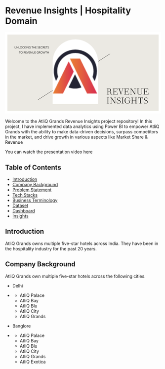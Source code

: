 # Revenue Insights | Hospitality Domain

![AtliQ Grands](images/Thumbnail1.png)

Welcome to the AtliQ Grands Revenue Insights project repository! In this project, I have implemented data analytics using Power BI to empower AtliQ Grands with the ability to make data-driven decisions, surpass competitors in the market, and drive growth in various aspects like Market Share & Revenue

You can watch the presentation video here

## Table of Contents

- [Introduction](#introduction)
- [Company Background](#company-background)
- [Problem Statement](#problem-statement)
- [Tech Stacks](#tech-stacks)
- [Business Terminology](#business-terminology)
- [Dataset](#dataset)
- [Dashboard](#dashboard)
- [Insights](#insights)

## Introduction

AtliQ Grands owns multiple five-star hotels across India. They have been in the hospitality industry for the past 20 years.

## Company Background

AtliQ Grands own multiple five-star hotels across the following cities.
- Delhi
- - AtliQ Palace
  - AtliQ Bay
  - AtliQ Blu
  - AtliQ City
  - AtliQ Grands

- Banglore
- - AtliQ Palace
  - AtliQ Bay
  - AtliQ Blu
  - AtliQ City
  - AtliQ Grands
  - AtliQ Exotica
